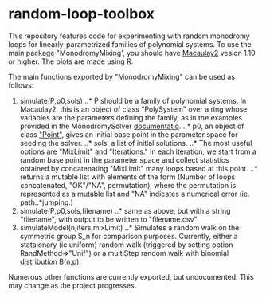 # random-loop-toolbox

This repository features code for experimenting with random monodromy loops for linearly-parametrized families of polynomial systems. To use the main package "MonodromyMixing', you should have [Macaulay2](http://www2.macaulay2.com/Macaulay2/) vesion 1.10 or higher. The plots are made using [R](https://www.r-project.org/).

The main functions exported by "MonodromyMixing" can be used as follows:

1. simulate(P,p0,sols)
..* P should be a family of polynomial systems. In Macaulay2, this is an object of class "PolySystem" over a ring whose variables are the parameters defining the family, as in the examples provided in the MonodromySolver [documentatio](http://www2.macaulay2.com/Macaulay2/doc/Macaulay2..*1.11/share/doc/Macaulay2/MonodromySolver/html/_solve__Family.html).
..* p0, an object of class ["Point"](https://faculty.math.illinois.edu/Macaulay2/doc/Macaulay2..*1.10/share/doc/Macaulay2/NAGtypes/html/___Point.html), gives an initial base point in the parameter space for seeding the solver. 
..* sols, a list of initial solutions.
..* The most useful options are "MixLimit" and "Iterations." In each iteration, we start from a random base point in the parameter space and collect statistics obtained by concatenating "MixLimit" many loops based at this point. 
..* returns a mutable list with elements of the form (Number of loops concatenated, "OK"/"NA", permutation), where the permutation is represented as a mutable list and "NA" indicates a numerical error (ie. path..*jumping.)
2. simulate(P,p0,sols,filename)
..* same as above, but with a string "filename", with output to be written to "filename.csv"
3. simulateModel(n,iters,mixLimit)
..* Simulates a random walk on the symmetric group S_n for comparison purposes. Currently, either a stataionary (ie uniform) random walk (triggered by setting option RandMethod=>"Unif") or a multiStep random walk with binomial distribution B(n,p). 

Numerous other functions are currently exported, but undocumented. This may change as the project progresses.